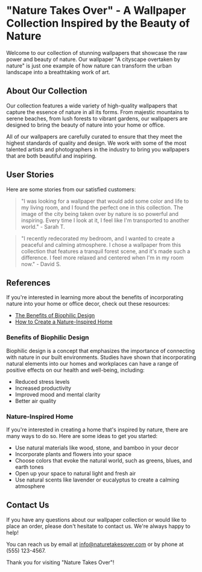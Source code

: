 <!--
Write me content for website with wallpaper which alt text is:

"A cityscape overtaken by nature"

The name/title of the page should not be 1:1 copy of the alt text but rather a real content of the website which is using this wallpaper.

- Use markdown format 
- Start with the heading
- The content should look like a real website 
- Include real sections like references, contact, user stories, etc. use things relevant to the page purpose.
- Feel free to use structure like headings, bullets, numbering, blockquotes, paragraphs, horizontal lines, etc.
- You can use formatting like bold or _italic_
- You can include UTF-8 emojis
- Links should be only #hash anchors (and you can refer to the document itself)
- Do not include images
-->

<!--font:"Montserrat"-->

# "Nature Takes Over" - A Wallpaper Collection Inspired by the Beauty of Nature

Welcome to our collection of stunning wallpapers that showcase the raw power and beauty of nature. Our wallpaper "A cityscape overtaken by nature" is just one example of how nature can transform the urban landscape into a breathtaking work of art.

## About Our Collection

Our collection features a wide variety of high-quality wallpapers that capture the essence of nature in all its forms. From majestic mountains to serene beaches, from lush forests to vibrant gardens, our wallpapers are designed to bring the beauty of nature into your home or office.

All of our wallpapers are carefully curated to ensure that they meet the highest standards of quality and design. We work with some of the most talented artists and photographers in the industry to bring you wallpapers that are both beautiful and inspiring.

## User Stories

Here are some stories from our satisfied customers:

> "I was looking for a wallpaper that would add some color and life to my living room, and I found the perfect one in this collection. The image of the city being taken over by nature is so powerful and inspiring. Every time I look at it, I feel like I'm transported to another world." - Sarah T.

> "I recently redecorated my bedroom, and I wanted to create a peaceful and calming atmosphere. I chose a wallpaper from this collection that features a tranquil forest scene, and it's made such a difference. I feel more relaxed and centered when I'm in my room now." - David S.

## References

If you're interested in learning more about the benefits of incorporating nature into your home or office decor, check out these resources:

- [The Benefits of Biophilic Design](#benefits-of-biophilic-design)
- [How to Create a Nature-Inspired Home](#nature-inspired-home)

### Benefits of Biophilic Design

Biophilic design is a concept that emphasizes the importance of connecting with nature in our built environments. Studies have shown that incorporating natural elements into our homes and workplaces can have a range of positive effects on our health and well-being, including:

- Reduced stress levels
- Increased productivity
- Improved mood and mental clarity
- Better air quality

### Nature-Inspired Home

If you're interested in creating a home that's inspired by nature, there are many ways to do so. Here are some ideas to get you started:

- Use natural materials like wood, stone, and bamboo in your decor
- Incorporate plants and flowers into your space
- Choose colors that evoke the natural world, such as greens, blues, and earth tones
- Open up your space to natural light and fresh air
- Use natural scents like lavender or eucalyptus to create a calming atmosphere

## Contact Us

If you have any questions about our wallpaper collection or would like to place an order, please don't hesitate to contact us. We're always happy to help!

You can reach us by email at [info@naturetakesover.com](mailto:info@naturetakesover.com) or by phone at (555) 123-4567.

Thank you for visiting "Nature Takes Over"!
